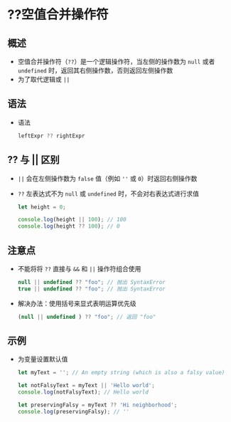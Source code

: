 # ??空值合并操作符

## 概述

  - 空值合并操作符（`??`）是一个逻辑操作符，当左侧的操作数为 `null` 或者 `undefined` 时，返回其右侧操作数，否则返回左侧操作数
  - 为了取代逻辑或 `||`

## 语法

  - 语法

    ```js
    leftExpr ?? rightExpr
    ```

## ?? 与 || 区别

  - `||` 会在左侧操作数为 `false` 值（例如 `''` 或 `0`）时返回右侧操作数

  - `??` 左表达式不为 `null` 或 `undefined` 时，不会对右表达式进行求值

    ```js
    let height = 0;

    console.log(height || 100); // 100
    console.log(height ?? 100); // 0
    ```

## 注意点

  - 不能将将 `??` 直接与 `&&` 和 `||` 操作符组合使用

    ```js
    null || undefined ?? "foo"; // 抛出 SyntaxError
    true || undefined ?? "foo"; // 抛出 SyntaxError
    ```

  - 解决办法：使用括号来显式表明运算优先级

    ```js
    (null || undefined ) ?? "foo"; // 返回 "foo"
    ```

## 示例

  - 为变量设置默认值

    ```js
    let myText = ''; // An empty string (which is also a falsy value)

    let notFalsyText = myText || 'Hello world';
    console.log(notFalsyText); // Hello world

    let preservingFalsy = myText ?? 'Hi neighborhood';
    console.log(preservingFalsy); // ''
    ```
